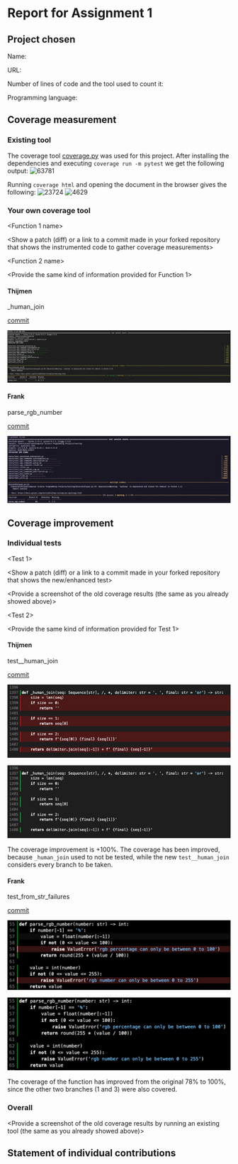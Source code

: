 # Report for Assignment 1

## Project chosen

Name: <TODO>

URL: <TODO>

Number of lines of code and the tool used to count it: <TODO>

Programming language: <TODO>

## Coverage measurement

### Existing tool

The coverage tool [coverage.py](https://coverage.readthedocs.io/en/7.5.3/) was used for this project.
After installing the dependencies and executing `coverage run -m pytest` we get the following output:
![63781](https://github.com/tthijm/sep/assets/74216566/0962f4e0-a7f4-45c0-ab12-59110c55d6c2)

Running `coverage html` and opening the document in the browser gives the following:
![23724](https://github.com/tthijm/sep/assets/74216566/5991a9ef-81a1-494f-8016-700ee72d375e)
![4629](https://github.com/tthijm/sep/assets/74216566/83bdba3d-9217-4be0-a67c-9ae2f0db3ad9)

### Your own coverage tool

<The following is supposed to be repeated for each group member>

<Group member name>

<Function 1 name>

<Show a patch (diff) or a link to a commit made in your forked repository that shows the instrumented code to gather coverage measurements>

<Provide a screenshot of the coverage results output by the instrumentation>

<Function 2 name>

<Provide the same kind of information provided for Function 1>

#### Thijmen

\_human_join

[commit](https://github.com/tthijm/sep/commit/88c98ebc05c4d67bcdce7d3046ffa786f79b9284)

![](./assets/_human_join_custom.png)

#### Frank

parse_rgb_number

[commit](https://github.com/tthijm/sep/commit/45156c574d1be11a2da25e0f74efe866d3e2cc97)

![](./assets/parse_rgb_number_custom.png)

## Coverage improvement

### Individual tests

<The following is supposed to be repeated for each group member>

<Group member name>

<Test 1>

<Show a patch (diff) or a link to a commit made in your forked repository that shows the new/enhanced test>

<Provide a screenshot of the old coverage results (the same as you already showed above)>

<Provide a screenshot of the new coverage results>

<State the coverage improvement with a number and elaborate on why the coverage is improved>

<Test 2>

<Provide the same kind of information provided for Test 1>

#### Thijmen

test\_\_human_join

[commit](https://github.com/tthijm/sep/commit/92796db0afb5feff4b51b3c7e4874c2ba0eae7b9)

![](./assets/_human_join_before.png)

![](./assets/_human_join_after.png)

The coverage improvement is +100%.
The coverage has been improved, because `_human_join` used to not be tested, while the new `test__human_join` considers every branch to be taken.

#### Frank

test_from_str_failures

[commit](https://github.com/tthijm/sep/commit/51a7b35a9b4af8058cc9d513085b02306ae63a43)

![](./assets/parse_rgb_number_before.png)

![](./assets/parse_rgb_number_after.png)

The coverage of the function has improved from the original 78% to 100%, since the other two branches (1 and 3) were also covered.

### Overall

<Provide a screenshot of the old coverage results by running an existing tool (the same as you already showed above)>

<Provide a screenshot of the new coverage results by running the existing tool using all test modifications made by the group>

## Statement of individual contributions

<Write what each group member did>
